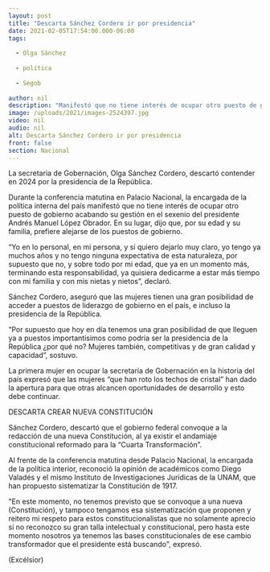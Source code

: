 ```yaml
---
layout: post
title: "Descarta Sánchez Cordero ir por presidencia"
date: 2021-02-05T17:54:00.000-06:00
tags:
  
  - Olga Sánchez
  
  - política
  
  - Segob
  
author: nil
description: "Manifestó que no tiene interés de ocupar otro puesto de gobierno acabando su gestión, dijo que, por su edad y su familia, prefiere alejarse de los puestos de gobierno"
image: /uploads/2021/images-2524397.jpg
video: nil
audio: nil
alt: Descarta Sánchez Cordero ir por presidencia
front: false
section: Nacional
---
```


La secretaria de Gobernación, Olga Sánchez Cordero, descartó contender en 2024 por la presidencia de la República.

Durante la conferencia matutina en Palacio Nacional, la encargada de la política interna del país manifestó que no tiene interés de ocupar otro puesto de gobierno acabando su gestión en el sexenio del presidente Andrés Manuel López Obrador. En su lugar, dijo que, por su edad y su familia, prefiere alejarse de los puestos de gobierno.

“Yo en lo personal, en mi persona, y sí quiero dejarlo muy claro, yo tengo ya muchos años y no tengo ninguna expectativa de esta naturaleza, por supuesto que no, y sobre todo por mi edad, que ya en un momento más, terminando esta responsabilidad, ya quisiera dedicarme a estar más tiempo con mi familia y con mis nietas y nietos”, declaró.

Sánchez Cordero, aseguró que las mujeres tienen una gran posibilidad de acceder a puestos de liderazgo de gobierno en el país, e incluso la presidencia de la República.

“Por supuesto que hoy en día tenemos una gran posibilidad de que lleguen ya a puestos importantísimos como podría ser la presidencia de la República ¿por qué no? Mujeres también, competitivas y de gran calidad y capacidad”, sostuvo.

La primera mujer en ocupar la secretaría de Gobernación en la historia del país expresó que las mujeres “que han roto los techos de cristal” han dado la apertura para que otras alcancen oportunidades de desarrollo y esto debe continuar.

DESCARTA CREAR NUEVA CONSTITUCIÓN
 

Sánchez Cordero, descartó que el gobierno federal convoque a la redacción de una nueva Constitución, al ya existir el andamiaje constitucional reformado para la “Cuarta Transformación”.

Al frente de la conferencia matutina desde Palacio Nacional, la encargada de la política interior, reconoció la opinión de académicos como Diego Valadés y el mismo Instituto de Investigaciones Jurídicas de la UNAM, que han propuesto sistematizar la Constitución de 1917.

"En este momento, no tenemos previsto que se convoque a una nueva (Constitución), y tampoco tengamos esa sistematización que proponen y reitero mi respeto para estos constitucionalistas que no solamente aprecio si no reconozco su gran talla intelectual y constitucional, pero hasta este momento nosotros ya tenemos las bases constitucionales de ese cambio transformador que el presidente está buscando", expresó.

(Excélsior)